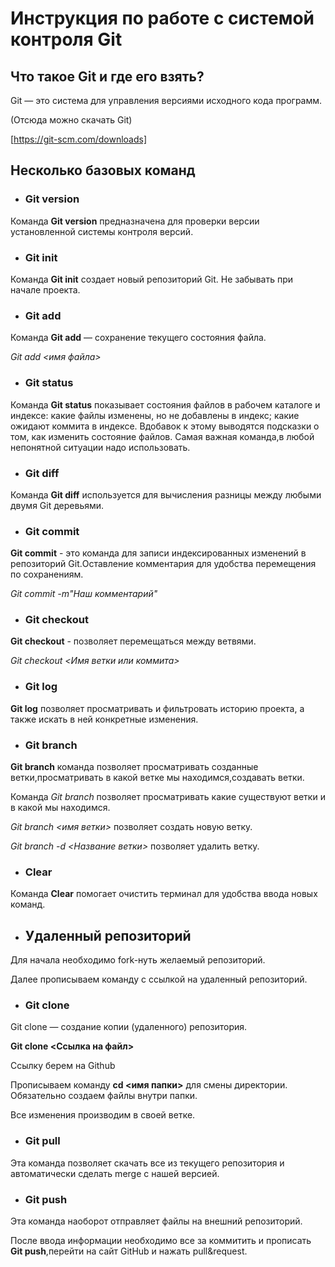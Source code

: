 # Инструкция по работе с системой контроля Git

## Что такое Git и где его взять?

Git — это система для управления версиями исходного кода программ.

(Отсюда можно скачать Git)

[https://git-scm.com/downloads]

## Несколько базовых команд

* ### **Git version**

Команда **Git version** предназначена для проверки версии установленной системы контроля версий.

* ### **Git init**
Команда **Git init** создает новый репозиторий Git.
Не забывать при начале проекта.

* ### **Git add**

Команда **Git add** — сохранение текущего состояния файла.

*Git add <имя файла>*
* ### **Git status**
Команда **Git status** показывает состояния файлов в рабочем каталоге и индексе: какие файлы изменены, но не добавлены в индекс; какие ожидают коммита в индексе. Вдобавок к этому выводятся подсказки о том, как изменить состояние файлов.
Самая важная команда,в любой непонятной ситуации надо использовать.


* ### **Git diff**
Команда **Git diff** используется для вычисления разницы между любыми двумя Git деревьями.

* ### **Git commit**

**Git commit** - это команда для записи индексированных изменений в репозиторий Git.Оставление комментария для удобства перемещения по сохранениям.

*Git commit -m"Наш комментарий"*
* ### **Git checkout**
 **Git checkout** - позволяет перемещаться между ветвями.

*Git checkout <Имя ветки или коммита>*
 * ### **Git log**
 **Git log** позволяет просматривать и фильтровать историю проекта, а также искать в ней конкретные изменения.

 * ###  **Git branch**
 **Git branch** команда позволяет просматривать созданные ветки,просматривать  в какой ветке мы находимся,создавать ветки.
 
 Команда *Git branch* позволяет просматривать какие существуют ветки и в какой мы находимся.

*Git branch <имя ветки>* позволяет создать новую ветку.

*Git branch -d <Название ветки>* позволяет удалить ветку.

* ### **Clear**
Команда **Clear** помогает очистить терминал для удобства ввода новых команд.

* ## **Удаленный репозиторий**

Для начала необходимо fork-нуть желаемый репозиторий.

Далее прописываем команду с ссылкой на удаленный репозиторий.

* ### **Git clone**
Git clone — создание копии (удаленного) репозитория. 

**Git clone <Ссылка на файл>**

Ссылку берем на Github

Прописываем команду **cd <имя папки>**  для смены директории.
Обязательно создаем файлы внутри папки.

Все изменения производим в своей ветке.

* ### **Git pull**

Эта команда позволяет скачать все из текущего репозитория и автоматически
сделать merge с нашей версией.

* ### **Git push**
Эта команда наоборот отправляет файлы на внешний репозиторий.

После ввода информации необходимо все за коммитить и прописать **Git push**,перейти на сайт GitHub  и нажать pull&request.